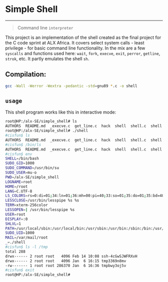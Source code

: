 # Simple Shell
---
> Command line `interpreter`

This project is an implementation of the shell created as the final project for the C code sprint at ALX Africa. It covers select system calls - least privilege - for basic command line functionality. In the mix are a few `syscalls` and functions used here: `wait`, `fork`, `execve`, `exit`, `perror`, `getline`, `strok`, etc. It partly emulates the shell `sh`.

## Compilation:
```bash
gcc -Wall -Werror -Wextra -pedantic -std=gnu89 *.c -o shell
```

## `usage`
This shell program works like this in interactive mode:
```bash
root@HP:/alx-SE/simple_shell# ls
AUTHORS  README.md  _execve.c  get_line.c  hack  shell  shell.c  shell.h  split_line.c
root@HP:/alx-SE/simple_shell# ./shell
#cisfun$ ls
AUTHORS  README.md  _execve.c  get_line.c  hack  shell  shell.c  shell.h  split_line.c
#cisfun$ /bin/ls
AUTHORS  README.md  _execve.c  get_line.c  hack  shell  shell.c  shell.h  split_line.c
#cisfun$ env
SHELL=/bin/bash
SUDO_GID=1000
SUDO_COMMAND=/usr/bin/su
SUDO_USER=mu-o
PWD=/alx-SE/simple_shell
LOGNAME=root
HOME=/root
LANG=C.UTF-8
LS_COLORS=rs=0:di=01;34:ln=01;36:mh=00:pi=40;33:so=01;35:do=01;35:bd=40;33;01:cd=40;33;01:or=40;31;01:mi=00:su=37;41:sg=30;43:ca=30;41:tw=30;42:ow=34;42:st=37;44:ex=01;32:*.tar=01;31:*.tgz=01;31:*.arc=01;31:*.arj=01;31:*.taz=01;31:*.lha=01;31:*.lz4=01;31:*.lzh=01;31:*.lzma=01;31:*.tlz=01;31:*.txz=01;31:*.tzo=01;31:*.t7z=01;31:*.zip=01;31:*.z=01;31:*.dz=01;31:*.gz=01;31:*.lrz=01;31:*.lz=01;31:*.lzo=01;31:*.xz=01;31:*.zst=01;31:*.tzst=01;31:*.bz2=01;31:*.bz=01;31:*.tbz=01;31:*.tbz2=01;31:*.tz=01;31:*.deb=01;31:*.rpm=01;31:*.jar=01;31:*.war=01;31:*.ear=01;31:*.sar=01;31:*.rar=01;31:*.alz=01;31:*.ace=01;31:*.zoo=01;31:*.cpio=01;31:*.7z=01;31:*.rz=01;31:*.cab=01;31:*.wim=01;31:*.swm=01;31:*.dwm=01;31:*.esd=01;31:*.jpg=01;35:*.jpeg=01;35:*.mjpg=01;35:*.mjpeg=01;35:*.gif=01;35:*.bmp=01;35:*.pbm=01;35:*.pgm=01;35:*.ppm=01;35:*.tga=01;35:*.xbm=01;35:*.xpm=01;35:*.tif=01;35:*.tiff=01;35:*.png=01;35:*.svg=01;35:*.svgz=01;35:*.mng=01;35:*.pcx=01;35:*.mov=01;35:*.mpg=01;35:*.mpeg=01;35:*.m2v=01;35:*.mkv=01;35:*.webm=01;35:*.ogm=01;35:*.mp4=01;35:*.m4v=01;35:*.mp4v=01;35:*.vob=01;35:*.qt=01;35:*.nuv=01;35:*.wmv=01;35:*.asf=01;35:*.rm=01;35:*.rmvb=01;35:*.flc=01;35:*.avi=01;35:*.fli=01;35:*.flv=01;35:*.gl=01;35:*.dl=01;35:*.xcf=01;35:*.xwd=01;35:*.yuv=01;35:*.cgm=01;35:*.emf=01;35:*.ogv=01;35:*.ogx=01;35:*.aac=00;36:*.au=00;36:*.flac=00;36:*.m4a=00;36:*.mid=00;36:*.midi=00;36:*.mka=00;36:*.mp3=00;36:*.mpc=00;36:*.ogg=00;36:*.ra=00;36:*.wav=00;36:*.oga=00;36:*.opus=00;36:*.spx=00;36:*.xspf=00;36:
LESSCLOSE=/usr/bin/lesspipe %s %s
TERM=xterm-256color
LESSOPEN=| /usr/bin/lesspipe %s
USER=root
DISPLAY=:0
SHLVL=1
PATH=/usr/local/sbin:/usr/local/bin:/usr/sbin:/usr/bin:/sbin:/bin:/usr/games:/usr/local/games:/snap/bin
SUDO_UID=1000
MAIL=/var/mail/root
_=./shell
#cisfun$ ls -l /tmp
total 288
drwx------ 2 root root   4096 Feb 14 10:08 ssh-4cGwSJWFRXvH
drwx------ 2 root root   4096 Jan  6 16:15 tmp3369n8mv
-rw------- 1 root root 286370 Jan  6 16:36 tmpbwy3oj5v
#cisfun$ exit
root@HP:/alx-SE/simple_shell#
```
